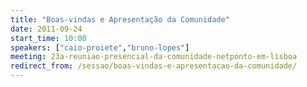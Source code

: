 ```yaml
---
title: "Boas-vindas e Apresentação da Comunidade"
date: 2011-09-24
start_time: 10:00
speakers: ["caio-proiete","bruno-lopes"]
meeting: 23a-reuniao-presencial-da-comunidade-netponto-em-lisboa
redirect_from: /sessao/boas-vindas-e-apresentacao-da-comunidade/
---
```



